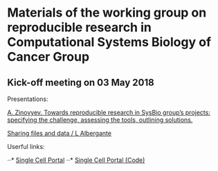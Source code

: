# Materials of the working group on reproducible research in Computational Systems Biology of Cancer Group

## Kick-off meeting on 03 May 2018

Presentations:

<a href="https://github.com/sysbio-curie/Reproducible-research-working-group/blob/master/files/Zinovyev300418_ReproducibleResearch.pptx">A. Zinovyev. Towards reproducible research in SysBio group’s projects: specifying the challenge, assessing the tools, outlining solutions. </a>

[Sharing files and data / L Albergante](../files/Albergante_RR_3_05_2018.pptx)


Userful links:

⋅⋅* [Single Cell Portal](https://portals.broadinstitute.org/single_cell)
⋅⋅* [Single Cell Portal (Code)](https://github.com/broadinstitute/single_cell_portal_core)


